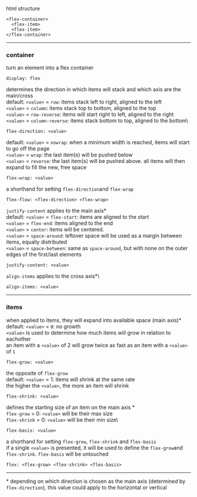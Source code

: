 html structure
```
<flex-container>
  <flex-item>
  <flex-item>
</flex-container>
```

---

### container
turn an element into a flex container
```
display: flex
```
determines the direction in which items will stack and which axis are the main/cross\
default: ```<value>``` = ```row```: items stack left to right, aligned to the left\
```<value>``` = ```column```: items stack top to bottom, aligned to the top\
```<value>``` = ```row-reverse```: items will start right to left, aligned to the right\
```<value>``` = ```column-reverse```: items stack bottom to top, aligned to the bottom\
```
flex-direction: <value>
```
default: ```<value>``` = ```nowrap```: when a minimum width is reached, items will start to go off the page\
```<value>``` = ```wrap```: the last item(s) will be pushed below\
```<value>``` = ```reverse```: the last item(s) will be pushed above. all items will then expand to fill the new, free space
```
flex-wrap: <value>
```
a shorthand for setting ```flex-direction```and ```flex-wrap```
  ```
  flex-flow: <flex-direction> <flex-wrap>
  ```
```justify-content``` applies to the main axis\*\
default: ```<value>``` = ```flex-start```: items are aligned to the start\
```<value>``` = ```flex-end```: items aligned to the end\
```<value>``` = ```center```: items will be centered.\
```<value>``` = ```space-around```: leftover space will be used as a margin between items, equally distributed\
```<value>``` = ```space-between```: same as ```space-around```, but with none on the outer edges of the first/last elements
```
justify-content: <value>
```
```align-items``` applies to the cross axis\*\

```
align-items: <value>
```

---

### items
when applied to items, they will expand into available space (main axis)\*\
default: ```<value>``` = ```0```: no growth\
```<value>``` is used to determine how much items will grow in relation to eachother\
an item with a ```<value>``` of 2 will grow twice as fast as an item with a ```<value>``` of ```1```
```
flex-grow: <value>
```
the opposite of ```flex-grow```\
default: ```<value>```  = 1: items will shrink at the same rate\
the higher the ```<value>```, the more an item will shrink
```
flex-shrink: <value>
```
defines the starting size of an item on the main axis \*\
```flex-grow``` = 0: ```<value>``` will be their max size\
```flex-shrink``` = 0: ```<value>``` will be their min size\
```
flex-basis: <value>
```
a shorthand for setting ```flex-grow```, ```flex-shrink``` and ```flex-basis```\
if a single ```<value>``` is presented, it will be used to define the ```flex-grow```and ```flex-shrink```. ```flex-basis``` will be untouched
```
flex: <flex-grow> <flex-shrink> <flex-basis>
```

---

\* depending on which direction is chosen as the main axis (determined by ```flex-direction```), this value could apply to the horizontal or vertical
